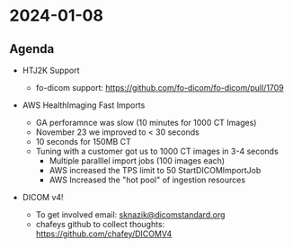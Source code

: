 # 2024-01-08

## Agenda

- HTJ2K Support

  - fo-dicom support: https://github.com/fo-dicom/fo-dicom/pull/1709

- AWS HealthImaging Fast Imports

  - GA perforamnce was slow (10 minutes for 1000 CT Images)
  - November 23 we improved to < 30 seconds
  - 10 seconds for 150MB CT
  - Tuning with a customer got us to 1000 CT images in 3-4 seconds
    - Multiple paralllel import jobs (100 images each)
    - AWS increased the TPS limit to 50 StartDICOMImportJob
    - AWS Increased the "hot pool" of ingestion resources

- DICOM v4!
  - To get involved email: sknazik@dicomstandard.org
  - chafeys github to collect thoughts: https://github.com/chafey/DICOMV4

